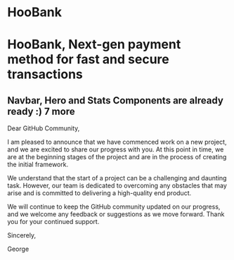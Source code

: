 # HooBank
<h1> HooBank,  Next-gen payment method for fast and secure transactions </h1>
<h2>Navbar, Hero and Stats Components are already ready :) 7 more</h2>
Dear GitHub Community,

I am pleased to announce that we have commenced work on a new project, and we are excited to share our progress with you. At this point in time, we are at the beginning stages of the project and are in the process of creating the initial framework.

We understand that the start of a project can be a challenging and daunting task. However, our team is dedicated to overcoming any obstacles that may arise and is committed to delivering a high-quality end product.

We will continue to keep the GitHub community updated on our progress, and we welcome any feedback or suggestions as we move forward. Thank you for your continued support.

Sincerely,

George

